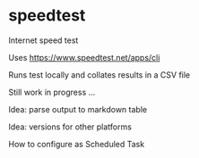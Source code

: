 # speedtest
Internet speed test

Uses https://www.speedtest.net/apps/cli

Runs test locally and collates results in a CSV file



Still work in progress ...

Idea: parse output to markdown table

Idea: versions for other platforms

How to configure as Scheduled Task

